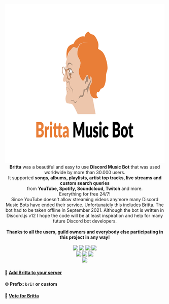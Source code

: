 <p align="center">
  <img width="760" height="500" src="https://raw.githubusercontent.com/b3h3m0th/britta_discord-music-bot/master/assets/img/brittaBanner.png"/><br/>
<b>Britta</b> was a beautiful and easy to use <b>Discord Music Bot</b> that was used worldwide by more than 30.000 users.<br/>
It supported <b>songs, albums, playlists, artist top tracks, live streams and custom search queries</b><br/>
from <b>YouTube, Spotify, Soundcloud, Twitch</b> and more.</b><br/>Everything for free 24/7!<br/>
Since YouTube doesn't allow streaming videos anymore many Discord Music Bots have ended their service. Unfortunately this includes Britta. The bot had to be taken offline in September 2021. Although the bot is written in Discord.js v12 I hope the code will be at least inspiration and help for many future Discord bot developers.<br/><br/><b>Thanks  to all the users, guild owners and everybody else participating in this project in any way!</><br/><br/>
  <img src="https://david-dm.org/b3h3m0th/britta_discord-music-bot.svg"/>
  <img src="https://img.shields.io/github/license/b3h3m0th/britta_discord-music-bot">
  <img src="https://img.shields.io/badge/Code%20Quality-S-brightgreen"/>
  <img src="https://github.com/b3h3m0th/britta_discord-music-bot/workflows/Discord%20Bot%20Build%20Status/badge.svg"><br/>
  <img src="https://forthebadge.com/images/badges/powered-by-black-magic.svg">
  <img src="https://forthebadge.com/images/badges/uses-brains.svg"/>
  <img src="https://forthebadge.com/images/badges/open-source.svg"><br/>
  <img src="https://top.gg/api/widget/722497903146565722.svg"/> <br/>
</p>

#### 📢 [Add Britta to your server](https://discord.com/oauth2/authorize?client_id=722497903146565722&scope=bot&permissions=2083908704)

#### ⚙️ Prefix: `bri!` or custom

#### 📑 [Vote for Britta](https://top.gg/bot/722497903146565722/vote)
